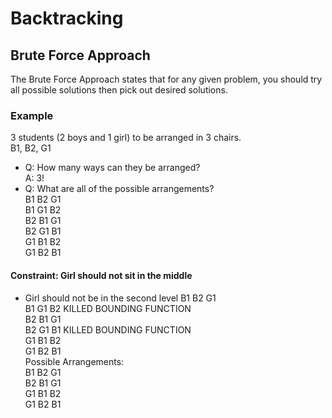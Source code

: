 # Backtracking
## Brute Force Approach
The Brute Force Approach states that for any given problem,
you should try all possible solutions then pick out desired solutions.

### Example
3 students (2 boys and 1 girl) to be arranged in 3 chairs.\
B1, B2, G1
* Q: How many ways can they be arranged?\
A: 3!
* Q: What are all of the possible arrangements?\
B1 B2 G1\
B1 G1 B2\
B2 B1 G1\
B2 G1 B1\
G1 B1 B2\
G1 B2 B1

#### Constraint: Girl should not sit in the middle
* Girl should not be in the second level
B1 B2 G1\
B1 G1 B2 KILLED BOUNDING FUNCTION\
B2 B1 G1\
B2 G1 B1 KILLED BOUNDING FUNCTION\
G1 B1 B2\
G1 B2 B1\
Possible Arrangements:\
B1 B2 G1\
B2 B1 G1\
G1 B1 B2\
G1 B2 B1




 